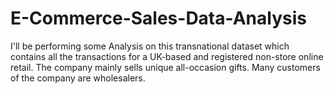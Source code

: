 # E-Commerce-Sales-Data-Analysis
I'll be performing some Analysis on this transnational dataset which contains all the transactions for a UK-based and registered non-store online retail. The company mainly sells unique all-occasion gifts. Many customers of the company are wholesalers.
